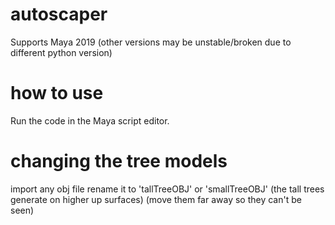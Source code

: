 # autoscaper
Supports Maya 2019 (other versions may be unstable/broken due to different python version)

# how to use
Run the code in the Maya script editor.

# changing the tree models
import any obj file
rename it to 'tallTreeOBJ' or 'smallTreeOBJ'
(the tall trees generate on higher up surfaces)
(move them far away so they can't be seen)
